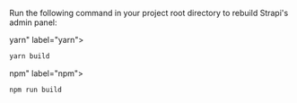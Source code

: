 Run the following command in your project root directory to rebuild Strapi's admin panel:



yarn" label="yarn">

```bash
yarn build
```



npm" label="npm">

```bash
npm run build
```




